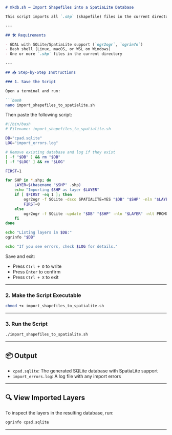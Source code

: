 ````markdown
# mkdb.sh — Import Shapefiles into a SpatiaLite Database

This script imports all `.shp` (shapefile) files in the current directory into a single SpatiaLite-compatible SQLite database named `cpad.sqlite`.

---

## 🛠 Requirements

- GDAL with SQLite/SpatiaLite support (`ogr2ogr`, `ogrinfo`)
- Bash shell (Linux, macOS, or WSL on Windows)
- One or more `.shp` files in the current directory

---

## 📥 Step-by-Step Instructions

### 1. Save the Script

Open a terminal and run:

```bash
nano import_shapefiles_to_spatialite.sh
````

Then paste the following script:

```bash
#!/bin/bash
# Filename: import_shapefiles_to_spatialite.sh

DB="cpad.sqlite"
LOG="import_errors.log"

# Remove existing database and log if they exist
[ -f "$DB" ] && rm "$DB"
[ -f "$LOG" ] && rm "$LOG"

FIRST=1

for SHP in *.shp; do
    LAYER=$(basename "$SHP" .shp)
    echo "Importing $SHP as layer $LAYER"
    if [ $FIRST -eq 1 ]; then
        ogr2ogr -f SQLite -dsco SPATIALITE=YES "$DB" "$SHP" -nln "$LAYER" -nlt PROMOTE_TO_MULTI -skipfailures 2>>"$LOG"
        FIRST=0
    else
        ogr2ogr -f SQLite -update "$DB" "$SHP" -nln "$LAYER" -nlt PROMOTE_TO_MULTI -skipfailures 2>>"$LOG"
    fi
done

echo "Listing layers in $DB:"
ogrinfo "$DB"

echo "If you see errors, check $LOG for details."
```

Save and exit:

* Press `Ctrl + O` to write
* Press `Enter` to confirm
* Press `Ctrl + X` to exit

---

### 2. Make the Script Executable

```bash
chmod +x import_shapefiles_to_spatialite.sh
```

---

### 3. Run the Script

```bash
./import_shapefiles_to_spatialite.sh
```

---

## 📦 Output

* `cpad.sqlite`: The generated SQLite database with SpatiaLite support
* `import_errors.log`: A log file with any import errors

---

## 🔍 View Imported Layers

To inspect the layers in the resulting database, run:

```bash
ogrinfo cpad.sqlite
```

---

```markdown
